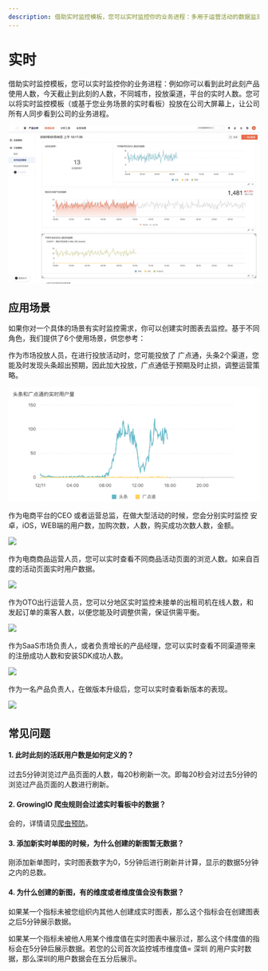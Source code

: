 ```yaml
---
description: 借助实时监控模板，您可以实时监控你的业务进程：多用于运营活动的数据监测场景。
---
```


# 实时

借助实时监控模板，您可以实时监控你的业务进程：例如你可以看到此时此刻产品使用人数，今天截止到此刻的人数，不同城市，投放渠道，平台的实时人数。您可以将实时监控模板（或基于您业务场景的实时看板）投放在公司大屏幕上，让公司所有人同步看到公司的业务进程。

![](<../../../.gitbook/assets/image (27).png>)

## 应用场景 <a href="2-ying-yong-chang-jing" id="2-ying-yong-chang-jing"></a>

如果你对一个具体的场景有实时监控需求，你可以创建实时图表去监控。基于不同角色，我们提供了6个使用场景，供您参考：

作为市场投放人员，在进行投放活动时，您可能投放了 广点通，头条2个渠道，您能及时发现头条超出预期，因此加大投放，广点通低于预期及时止损，调整运营策略。

![](<../../../.gitbook/assets/image (28).png>)

作为电商平台的CEO 或者运营总监，在做大型活动的时候，您会分别实时监控 安卓，iOS，WEB端的用户数，加购次数，人数，购买成功次数人数，金额。

![](https://firebasestorage.googleapis.com/v0/b/gitbook-x-prod.appspot.com/o/spaces%2F-M2rhnIRdtpnYwQL2kvm%2Fuploads%2FSZXleSdUSGEz97PcFJIc%2Ffile.png?alt=media)

作为电商商品运营人员，您可以实时查看不同商品活动页面的浏览人数。如来自百度的活动页面实时用户数据。

![](https://firebasestorage.googleapis.com/v0/b/gitbook-x-prod.appspot.com/o/spaces%2F-M2rhnIRdtpnYwQL2kvm%2Fuploads%2FgEsjzm30TWxfCKNZ26TO%2Ffile.png?alt=media)

作为OTO出行运营人员，您可以分地区实时监控未接单的出租司机在线人数，和发起订单的乘客人数，以便您能及时调整供需，保证供需平衡。

![](https://docs.growingio.com/.gitbook/assets/-LGNxeGABUADKiTWTaEM-LTV7aPXLHT23TurbXjF-LTVA8sJ6DNy731AqKy5image.png)

作为SaaS市场负责人，或者负责增长的产品经理，您可以实时查看不同渠道带来的注册成功人数和安装SDK成功人数。

![](https://docs.growingio.com/.gitbook/assets/-LGNxeGABUADKiTWTaEM-LTV7aPXLHT23TurbXjF-LTVACz4wpIE3ThJVCwQimage.png)

作为一名产品负责人，在做版本升级后，您可以实时查看新版本的表现。

![](https://docs.growingio.com/.gitbook/assets/-LGNxeGABUADKiTWTaEM-LTV7aPXLHT23TurbXjF-LTVAHRjwVNRCKqWj8mLimage.png)

## 常见问题

#### 1. 此时此刻的活跃用户数是如何定义的？

过去5分钟浏览过产品页面的人数，每20秒刷新一次。即每20秒会对过去5分钟的浏览过产品页面的人数进行刷新。

#### 2. GrowingIO 爬虫规则会过滤实时看板中的数据？

会的，详情请见[爬虫预防](../../projectmange/projectmange/spider-rules.md)。

#### 3. 添加新实时单图的时候，为什么创建的新图暂无数据？

刚添加新单图时，实时图表数字为0，5分钟后进行刷新并计算，显示的数据5分钟之内的总数。

#### 4. 为什么创建的新图，有的维度或者维度值会没有数据？

如果某一个指标未被您组织内其他人创建成实时图表，那么这个指标会在创建图表之后5分钟展示数据。

如果某一个指标未被他人用某个维度值在实时图表中展示过，那么这个纬度值的指标会在5分钟后展示数据。若您的公司首次监控城市维度值= 深圳 的用户实时数据，那么深圳的用户数据会在五分后展示。
